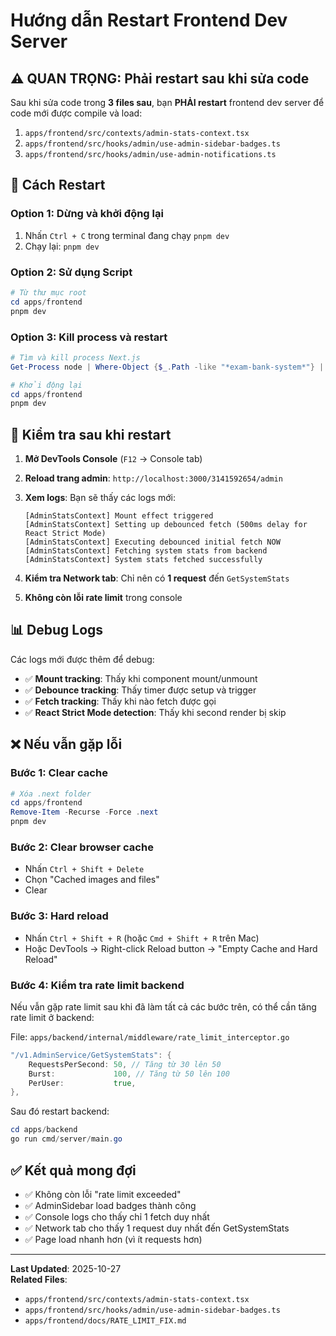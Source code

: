 # Hướng dẫn Restart Frontend Dev Server

## ⚠️ QUAN TRỌNG: Phải restart sau khi sửa code

Sau khi sửa code trong **3 files sau**, bạn **PHẢI restart** frontend dev server để code mới được compile và load:

1. `apps/frontend/src/contexts/admin-stats-context.tsx`
2. `apps/frontend/src/hooks/admin/use-admin-sidebar-badges.ts`
3. `apps/frontend/src/hooks/admin/use-admin-notifications.ts`

## 🔄 Cách Restart

### Option 1: Dừng và khởi động lại

1. Nhấn `Ctrl + C` trong terminal đang chạy `pnpm dev`
2. Chạy lại: `pnpm dev`

### Option 2: Sử dụng Script

```powershell
# Từ thư mục root
cd apps/frontend
pnpm dev
```

### Option 3: Kill process và restart

```powershell
# Tìm và kill process Next.js
Get-Process node | Where-Object {$_.Path -like "*exam-bank-system*"} | Stop-Process -Force

# Khởi động lại
cd apps/frontend
pnpm dev
```

## 🧪 Kiểm tra sau khi restart

1. **Mở DevTools Console** (`F12` → Console tab)
2. **Reload trang admin**: `http://localhost:3000/3141592654/admin`
3. **Xem logs**: Bạn sẽ thấy các logs mới:
   ```
   [AdminStatsContext] Mount effect triggered
   [AdminStatsContext] Setting up debounced fetch (500ms delay for React Strict Mode)
   [AdminStatsContext] Executing debounced initial fetch NOW
   [AdminStatsContext] Fetching system stats from backend
   [AdminStatsContext] System stats fetched successfully
   ```

4. **Kiểm tra Network tab**: Chỉ nên có **1 request** đến `GetSystemStats`

5. **Không còn lỗi rate limit** trong console

## 📊 Debug Logs

Các logs mới được thêm để debug:

- ✅ **Mount tracking**: Thấy khi component mount/unmount
- ✅ **Debounce tracking**: Thấy timer được setup và trigger
- ✅ **Fetch tracking**: Thấy khi nào fetch được gọi
- ✅ **React Strict Mode detection**: Thấy khi second render bị skip

## ❌ Nếu vẫn gặp lỗi

### Bước 1: Clear cache

```powershell
# Xóa .next folder
cd apps/frontend
Remove-Item -Recurse -Force .next
pnpm dev
```

### Bước 2: Clear browser cache

- Nhấn `Ctrl + Shift + Delete`
- Chọn "Cached images and files"
- Clear

### Bước 3: Hard reload

- Nhấn `Ctrl + Shift + R` (hoặc `Cmd + Shift + R` trên Mac)
- Hoặc DevTools → Right-click Reload button → "Empty Cache and Hard Reload"

### Bước 4: Kiểm tra rate limit backend

Nếu vẫn gặp rate limit sau khi đã làm tất cả các bước trên, có thể cần tăng rate limit ở backend:

File: `apps/backend/internal/middleware/rate_limit_interceptor.go`

```go
"/v1.AdminService/GetSystemStats": {
    RequestsPerSecond: 50, // Tăng từ 30 lên 50
    Burst:             100, // Tăng từ 50 lên 100
    PerUser:           true,
},
```

Sau đó restart backend:
```powershell
cd apps/backend
go run cmd/server/main.go
```

## ✅ Kết quả mong đợi

- ✅ Không còn lỗi "rate limit exceeded"
- ✅ AdminSidebar load badges thành công
- ✅ Console logs cho thấy chỉ 1 fetch duy nhất
- ✅ Network tab cho thấy 1 request duy nhất đến GetSystemStats
- ✅ Page load nhanh hơn (vì ít requests hơn)

---

**Last Updated**: 2025-10-27  
**Related Files**: 
- `apps/frontend/src/contexts/admin-stats-context.tsx`
- `apps/frontend/src/hooks/admin/use-admin-sidebar-badges.ts`
- `apps/frontend/docs/RATE_LIMIT_FIX.md`

